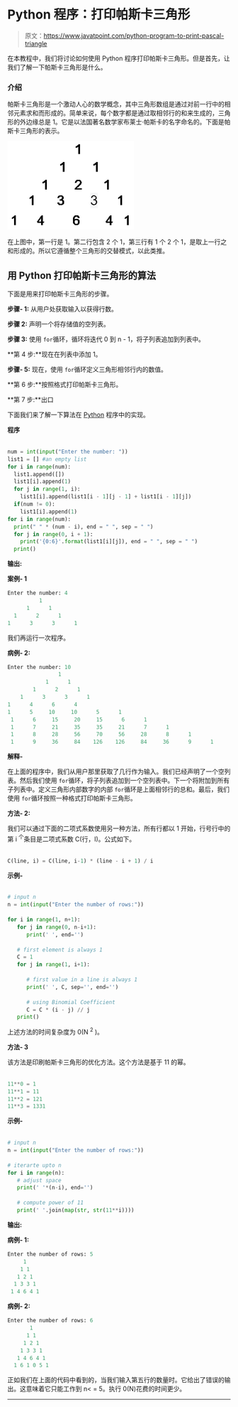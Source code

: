 # Python 程序：打印帕斯卡三角形

> 原文：<https://www.javatpoint.com/python-program-to-print-pascal-triangle>

在本教程中，我们将讨论如何使用 Python 程序打印帕斯卡三角形。但是首先，让我们了解一下帕斯卡三角形是什么。

### 介绍

帕斯卡三角形是一个激动人心的数学概念，其中三角形数组是通过对前一行中的相邻元素求和而形成的。简单来说，每个数字都是通过取相邻行的和来生成的，三角形的外边缘总是 1。它是以法国著名数学家布莱士·帕斯卡的名字命名的。下面是帕斯卡三角形的表示。

![Python Program to Print Pascal Triangle](img/18c58e3299d68d28aa22ec81a441b39e.png)

在上图中，第一行是 1。第二行包含 2 个 1，第三行有 1 个 2 个 1，是取上一行之和形成的。所以它遵循整个三角形的交替模式，以此类推。

## 用 Python 打印帕斯卡三角形的算法

下面是用来打印帕斯卡三角形的步骤。

**步骤- 1:** 从用户处获取输入以获得行数。

**步骤 2:** 声明一个将存储值的空列表。

**步骤 3:** 使用 `for`循环，循环将迭代 0 到 n - 1，将子列表追加到列表中。

**第 4 步:**现在在列表中添加 1。

**步骤- 5:** 现在，使用 `for`循环定义三角形相邻行内的数值。

**第 6 步:**按照格式打印帕斯卡三角形。

**第 7 步:**出口

下面我们来了解一下算法在 [Python](https://www.javatpoint.com/python-tutorial) 程序中的实现。

**程序**

```py

num = int(input("Enter the number: "))
list1 = [] #an empty list
for i in range(num):
  list1.append([])
  list1[i].append(1)
  for j in range(1, i):
    list1[i].append(list1[i - 1][j - 1] + list1[i - 1][j])
  if(num != 0):
    list1[i].append(1)
for i in range(num):
  print(" " * (num - i), end = " ", sep = " ")
  for j in range(0, i + 1):
    print('{0:6}'.format(list1[i][j]), end = " ", sep = " ")
  print()

```

**输出:**

**案例- 1**

```py
Enter the number: 4
          1 
      1      1 
  1      2      1 
1      3      3      1

```

我们再运行一次程序。

**病例- 2:**

```py
Enter the number: 10
                1 
            1      1 
        1      2      1 
    1      3      3      1 
1      4      6      4     
1      5     10     10      5      1 
 1      6     15     20     15      6      1 
 1      7     21     35     35     21      7      1 
 1      8     28     56     70     56     28      8      1 
 1      9     36     84    126    126     84     36      9      1

```

**解释-**

在上面的程序中，我们从用户那里获取了几行作为输入。我们已经声明了一个空列表。然后我们使用 `for`循环，将子列表追加到一个空列表中。下一个将附加到所有子列表中。定义三角形内部数字的内部 `for`循环是上面相邻行的总和。最后，我们使用 `for`循环按照一种格式打印帕斯卡三角形。

**方法- 2:**

我们可以通过下面的二项式系数使用另一种方法，所有行都以 1 开始，行号行中的第 i <sup>个</sup>条目是二项式系数 C(行，I)。公式如下。

```py

C(line, i) = C(line, i-1) * (line - i + 1) / i

```

**示例-**

```py

# input n
n = int(input("Enter the number of rows:"))

for i in range(1, n+1):
   for j in range(0, n-i+1):
      print(' ', end='')

   # first element is always 1
   C = 1
   for j in range(1, i+1):

      # first value in a line is always 1
      print(' ', C, sep='', end='')

      # using Binomial Coefficient
      C = C * (i - j) // j
   print()

```

上述方法的时间复杂度为 0(N <sup>2</sup> )。

**方法- 3**

该方法是印刷帕斯卡三角形的优化方法。这个方法是基于 11 的幂。

```py

11**0 = 1
11**1 = 11
11**2 = 121
11**3 = 1331

```

**示例-**

```py

# input n
n = int(input("Enter the number of rows:"))

# iterarte upto n
for i in range(n):
   # adjust space
   print(' '*(n-i), end='')

   # compute power of 11
   print(' '.join(map(str, str(11**i))))

```

**输出:**

**病例- 1:**

```py
Enter the number of rows: 5
     1
    1 1
   1 2 1
  1 3 3 1
 1 4 6 4 1

```

**病例- 2:**

```py
Enter the number of rows: 6  
       1
      1 1
     1 2 1
    1 3 3 1
   1 4 6 4 1
  1 6 1 0 5 1

```

正如我们在上面的代码中看到的，当我们输入第五行的数量时。它给出了错误的输出。这意味着它只能工作到 n< = 5。执行 0(N)花费的时间更少。

* * *